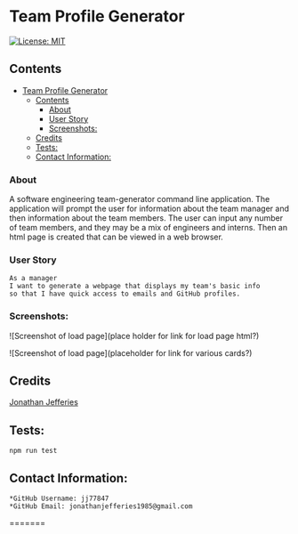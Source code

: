 # Team Profile Generator

[![License: MIT](https://img.shields.io/badge/License-MIT-yellow.svg)](https://opensource.org/licenses/MIT)

## Contents

- [Team Profile Generator](#team-profile-generator)
  - [Contents](#contents)
    - [About](#about)
    - [User Story](#user-story)
    - [Screenshots:](#screenshots)
  - [Credits](#credits)
  - [Tests:](#tests)
  - [Contact Information:](#contact-information)

### About

A software engineering team-generator command line application. The application will prompt the user for information about the team manager and then information about the team members. The user can input any number of team members, and they may be a mix of engineers and interns. Then an html page is created that can be viewed in a web browser.

### User Story

    As a manager
    I want to generate a webpage that displays my team's basic info
    so that I have quick access to emails and GitHub profiles.

### Screenshots:

![Screenshot of load page](place holder for link for load page html?)

![Screenshot of load page](placeholder for link for various cards?)

## Credits

[Jonathan Jefferies](https://github.com/jj77847)

## Tests:

    npm run test

## Contact Information:

    *GitHub Username: jj77847
    *GitHub Email: jonathanjefferies1985@gmail.com

=======
